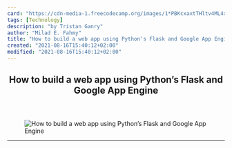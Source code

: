 ```yaml
---
card: "https://cdn-media-1.freecodecamp.org/images/1*PBKcxaxtTHltv4ML4xpo3g.png"
tags: [Technology]
description: "by Tristan Ganry"
author: "Milad E. Fahmy"
title: "How to build a web app using Python’s Flask and Google App Engine"
created: "2021-08-16T15:40:12+02:00"
modified: "2021-08-16T15:40:12+02:00"
---
```

<div class="site-wrapper">
<main id="site-main" class="site-main outer">
<div class="inner">
<article class="post-full post tag-technology tag-python tag-flask tag-web-development tag-programming ">
<header class="post-full-header">
<h1 class="post-full-title">How to build a web app using Python’s Flask and Google App Engine</h1>
</header>
<figure class="post-full-image">
<picture>
<source media="(max-width: 700px)" sizes="1px" srcset="data:image/gif;base64,R0lGODlhAQABAIAAAAAAAP///yH5BAEAAAAALAAAAAABAAEAAAIBRAA7 1w">
<source media="(min-width: 701px)" sizes="(max-width: 800px) 400px,
(max-width: 1170px) 700px,
1400px" srcset="https://cdn-media-1.freecodecamp.org/images/1*PBKcxaxtTHltv4ML4xpo3g.png 300w,
https://cdn-media-1.freecodecamp.org/images/1*PBKcxaxtTHltv4ML4xpo3g.png 600w,
https://cdn-media-1.freecodecamp.org/images/1*PBKcxaxtTHltv4ML4xpo3g.png 1000w,
https://cdn-media-1.freecodecamp.org/images/1*PBKcxaxtTHltv4ML4xpo3g.png 2000w">
<img onerror="this.style.display='none'" src="https://cdn-media-1.freecodecamp.org/images/1*PBKcxaxtTHltv4ML4xpo3g.png" alt="How to build a web app using Python’s Flask and Google App Engine">
</picture>
</figure>
<section class="post-full-content">
<div class="post-content medium-migrated-article">
</div>
<hr>
</section>
</article>
</div>
</main>
</div>
<!-- Google Tag Manager (noscript) -->
<!-- End Google Tag Manager (noscript) -->
